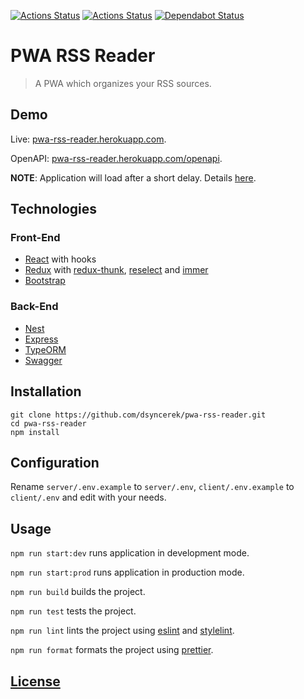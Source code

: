 [![Actions Status](https://github.com/dsyncerek/pwa-rss-reader/workflows/ServerCI/badge.svg)](https://github.com/dsyncerek/pwa-rss-reader/actions)
[![Actions Status](https://github.com/dsyncerek/pwa-rss-reader/workflows/ClientCI/badge.svg)](https://github.com/dsyncerek/pwa-rss-reader/actions)
[![Dependabot Status](https://api.dependabot.com/badges/status?host=github&repo=dsyncerek/pwa-rss-reader&identifier=224730216)](https://dependabot.com)

# PWA RSS Reader

> A PWA which organizes your RSS sources.

## Demo

Live: [pwa-rss-reader.herokuapp.com](https://pwa-rss-reader.herokuapp.com/).

OpenAPI: [pwa-rss-reader.herokuapp.com/openapi](https://pwa-rss-reader.herokuapp.com/openapi/).

**NOTE**: Application will load after a short delay. Details [here](https://devcenter.heroku.com/articles/free-dyno-hours).

## Technologies

### Front-End

- [React](https://github.com/facebook/react) with hooks
- [Redux](https://github.com/reduxjs/redux) with [redux-thunk](https://github.com/reduxjs/redux-thunk), [reselect](https://github.com/reduxjs/reselect) and [immer](https://github.com/immerjs/immer)
- [Bootstrap](https://github.com/twbs/bootstrap)

### Back-End

- [Nest](https://github.com/nestjs/nest)
- [Express](https://github.com/expressjs/express)
- [TypeORM](https://github.com/typeorm/typeorm)
- [Swagger](https://github.com/swagger-api/swagger-ui)

## Installation

```
git clone https://github.com/dsyncerek/pwa-rss-reader.git
cd pwa-rss-reader
npm install
```

## Configuration

Rename `server/.env.example` to `server/.env`, `client/.env.example` to `client/.env` and edit with your needs.

## Usage

`npm run start:dev` runs application in development mode.

`npm run start:prod` runs application in production mode.

`npm run build` builds the project.

`npm run test` tests the project.

`npm run lint` lints the project using [eslint](https://github.com/eslint/eslint) and [stylelint](https://github.com/stylelint/stylelint).

`npm run format` formats the project using [prettier](https://github.com/prettier/prettier).

## [License](LICENSE)
